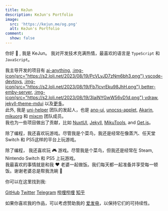 ```yaml
---
title: KeJun
description: KeJun's Portfolio
image:
  src: 'https://kejun.me/og.png'
  alt: KeJun's Portfolio
comment:
  show: false
---
```

你好 <span animated animated-wobble animated-infinite inline-block>👋</span> , 我是 KeJun。 我对开发技术充满热情，最喜欢的语言是 <span i-simple-icons-typescript color="#3178c6"></span> `TypeScript` 和 <span i-simple-icons-javascript color="#f7df1e"></span> `JavaScript`。

我主导开发的项目有 [<span i-app-logo-ai-anything></span> ai-anything](https://github.com/KeJunMao/ai-anything), [:img-icon{src="https://s2.loli.net/2023/08/19/PcVLyJD7zNm6bh3.png"} vscode-devtoys](https://github.com/KeJunMao/vscode-devtoys), [:img-icon{src="https://s2.loli.net/2023/08/19/Fb7lcvrEku98JhH.png"} better-emby-server](https://github.com/KeJunMao/better-emby-server), [:img-icon{src="https://s2.loli.net/2023/08/19/3IaiNYGwW56vD1d.png"} vdraw](https://github.com/KeJunMao/vdraw), [jekyll-theme-mdui](https://github.com/KeJunMao/jekyll-theme-mdui) 以及[更多](./projects/)。
<br>此外, 我是 [<span i-app-logo-uni-helper></span> uni-helper](https://github.com/uni-helper) 团队的发起人，也是 [ano-ui](https://github.com/ano-ui), [unocss-applet](https://github.com/unocss-applet), [Akarin](https://github.com/Akarin-project), [mikuorg](https://github.com/MikuOrg) 和 [mixcm](https://github.com/mixcm) 团队成员。
<br>我也为一些项目做出了贡献，比如 [NuxtUI](https://github.com/nuxtlabs/ui), [Jekyll](https://github.com/jekyll), [MikuTools](https://imiku.netlify.app/), and [Get.js](https://get.js.org/apps)。

除了编程，我还喜欢玩游戏。尽管我是个菜鸟，我还是经常在像蒸汽、任天堂 Switch 和 PS5这样的平台上玩游戏。

除了编程， 我还喜欢玩 <span animated animated-tada animated-infinite inline-block>🎮</span> 游戏。尽管我是个菜鸟，但我还是经常在 <span i-simple-icons-steam></span> Steam, <span i-simple-icons-nintendoswitch></span> Nintendo Switch 和 <span i-simple-icons-playstation></span> PS5 上玩游戏。
<br>我最喜欢的事情就是和我 <span animated animated-heart-beat animated-infinite inline-block>❤</span> 老婆一起做饭。我们每天都一起准备并享受每一顿饭。谢谢老婆总是帮我洗碗 🥹

你可以在这里找到我:

<p flex="~ wrap gap-3" class="mt--2!">
  <a href="https://github.com/KeJunMao" target="_blank"><span i-simple-icons-github></span> GitHub</a>
  <a href="https://www.twitter.com/yrmkejun" target="_blank"><span i-simple-icons-twitter color="#55acee"></span> Twitter</a>
  <a href="https://web.telegram.org/#/im?p=@KeJunPower" target="_blank"><span color="#2aa8ea" i-simple-icons-telegram></span> Telegram</a>
  <a href="https://space.bilibili.com/37728693" target="_blank"><span color="#fb7299" i-simple-icons-bilibili></span> 哔哩哔哩</a>
  <a href="https://www.zhihu.com/people/yan-la-la-72" target="_blank"><span color="#056de8" i-simple-icons-zhihu></span> 知乎</a>
</p>

如果你喜欢我的作品，可以考虑赞助我的 [<span i-carbon-lightning color="#946de7"></span> 爱发电](https://afdian.net/a/kejun)，以保持它们的可持续性。


<!--
Hey, I'm KeJun. I'm passionate about technology and my favorite languages are <span i-simple-icons-typescript color="#3178c6"></span> TypeScript and <span i-simple-icons-javascript color="#f7df1e"></span> JavaScript. I primarily use <span i-simple-icons-apple></span> MacOS.

I have created several projects such as [<span i-app-logo-ai-anything></span> ai-anything](https://github.com/KeJunMao/ai-anything), [:img-icon{src="https://s2.loli.net/2023/08/19/PcVLyJD7zNm6bh3.png"} vscode-devtoys](https://github.com/KeJunMao/vscode-devtoys), [:img-icon{src="https://s2.loli.net/2023/08/19/Fb7lcvrEku98JhH.png"} better-emby-server](https://github.com/KeJunMao/better-emby-server), [:img-icon{src="https://s2.loli.net/2023/08/19/3IaiNYGwW56vD1d.png"} vdraw](https://github.com/KeJunMao/vdraw), and [jekyll-theme-mdui](https://github.com/KeJunMao/jekyll-theme-mdui).
<br>Additionally, I am the team owner of [<span i-app-logo-uni-helper></span> uni-helper](https://github.com/uni-helper) and a team member of [ano-ui](https://github.com/ano-ui), [unocss-applet](https://github.com/unocss-applet), [Akarin](https://github.com/Akarin-project), [mikuorg](https://github.com/MikuOrg), and [mixcm](https://github.com/mixcm).
<br>I have also made contributions to projects like [NuxtUI](https://github.com/nuxtlabs/ui), [Jekyll](https://github.com/jekyll), [MikuTools](https://imiku.netlify.app/), and [Get.js](https://get.js.org/apps).

In addition to programming, I enjoy playing 🎮 games. Despite being a noob, I regularly play games on platforms like <span i-simple-icons-steam></span> Steam, <span i-simple-icons-nintendoswitch></span> Nintendo Switch, and <span i-simple-icons-playstation></span> PS5.
<br>One of my favorite activities is 🧑‍🍳 cooking with my lovely ❤ wife. We prepare and enjoy every meal together every day. I'm grateful to my wife for always taking care of the dishes.🥹

---

You can find me at:

<p flex="~ wrap gap-3" class="mt--2!">
  <a href="https://github.com/KeJunMao" target="_blank"><span i-simple-icons-github></span> GitHub</a>
  <a href="https://www.twitter.com/yrmkejun" target="_blank"><span i-simple-icons-twitter color="#55acee"></span> Twitter</a>
  <a href="https://web.telegram.org/#/im?p=@KeJunPower" target="_blank"><span color="#2aa8ea" i-simple-icons-telegram></span> Telegram</a>
  <a href="https://space.bilibili.com/37728693" target="_blank"><span color="#fb7299" i-simple-icons-bilibili></span> 哔哩哔哩</a>
  <a href="https://www.zhihu.com/people/yan-la-la-72" target="_blank"><span color="#056de8" i-simple-icons-zhihu></span> 知乎</a>
</p>

If you enjoy my works, consider sponsoring me on [<span i-carbon-lightning color="#946de7"></span> 爱发电](https://afdian.net/a/kejun) to keep them sustainable. -->
